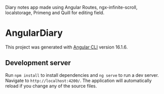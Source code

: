 Diary notes app made using Angular Routes, ngx-infinite-scroll, localstorage, Primeng and Quill for editing field.

# AngularDiary

This project was generated with [Angular CLI](https://github.com/angular/angular-cli) version 16.1.6.

## Development server

Run `npm install` to install dependencies and `ng serve` to run a dev server. Navigate to `http://localhost:4200/`. The application will automatically reload if you change any of the source files.

